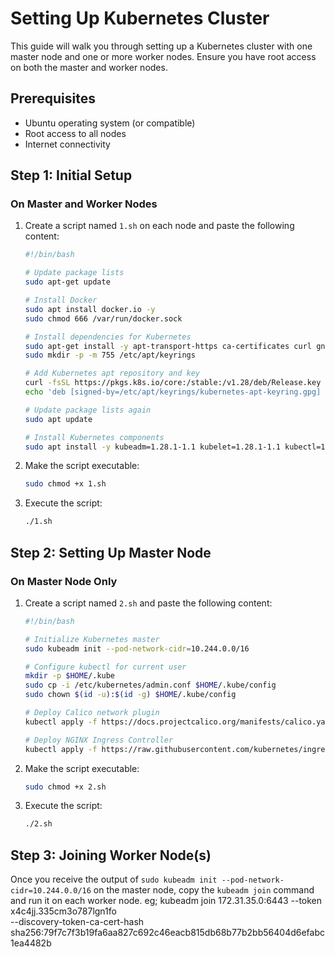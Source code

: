 
# Setting Up Kubernetes Cluster

This guide will walk you through setting up a Kubernetes cluster with one master node and one or more worker nodes. Ensure you have root access on both the master and worker nodes.

## Prerequisites

- Ubuntu operating system (or compatible)
- Root access to all nodes
- Internet connectivity

## Step 1: Initial Setup

### On Master and Worker Nodes

1. Create a script named `1.sh` on each node and paste the following content:

    ```bash
    #!/bin/bash

    # Update package lists
    sudo apt-get update

    # Install Docker
    sudo apt install docker.io -y
    sudo chmod 666 /var/run/docker.sock

    # Install dependencies for Kubernetes
    sudo apt-get install -y apt-transport-https ca-certificates curl gnupg
    sudo mkdir -p -m 755 /etc/apt/keyrings

    # Add Kubernetes apt repository and key
    curl -fsSL https://pkgs.k8s.io/core:/stable:/v1.28/deb/Release.key | sudo gpg --dearmor -o /etc/apt/keyrings/kubernetes-apt-keyring.gpg
    echo 'deb [signed-by=/etc/apt/keyrings/kubernetes-apt-keyring.gpg] https://pkgs.k8s.io/core:/stable:/v1.28/deb/ /' | sudo tee /etc/apt/sources.list.d/kubernetes.list

    # Update package lists again
    sudo apt update

    # Install Kubernetes components
    sudo apt install -y kubeadm=1.28.1-1.1 kubelet=1.28.1-1.1 kubectl=1.28.1-1.1
    ```

2. Make the script executable:

    ```bash
    sudo chmod +x 1.sh
    ```

3. Execute the script:

    ```bash
    ./1.sh
    ```

## Step 2: Setting Up Master Node

### On Master Node Only

1. Create a script named `2.sh` and paste the following content:

    ```bash
    #!/bin/bash

    # Initialize Kubernetes master
    sudo kubeadm init --pod-network-cidr=10.244.0.0/16

    # Configure kubectl for current user
    mkdir -p $HOME/.kube
    sudo cp -i /etc/kubernetes/admin.conf $HOME/.kube/config
    sudo chown $(id -u):$(id -g) $HOME/.kube/config

    # Deploy Calico network plugin
    kubectl apply -f https://docs.projectcalico.org/manifests/calico.yaml

    # Deploy NGINX Ingress Controller
    kubectl apply -f https://raw.githubusercontent.com/kubernetes/ingress-nginx/controller-v0.49.0/deploy/static/provider/baremetal/deploy.yaml
    ```

2. Make the script executable:

    ```bash
    sudo chmod +x 2.sh
    ```

3. Execute the script:

    ```bash
    ./2.sh
    ```

## Step 3: Joining Worker Node(s)

Once you receive the output of `sudo kubeadm init --pod-network-cidr=10.244.0.0/16` on the master node, copy the `kubeadm join` command and run it on each worker node.
eg; kubeadm join 172.31.35.0:6443 --token x4c4jj.335cm3o787lgn1fo \
        --discovery-token-ca-cert-hash sha256:79f7c7f3b19fa6aa827c692c46eacb815db68b77b2bb56404d6efabc1ea4482b



